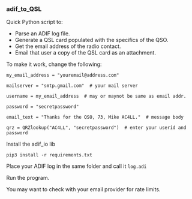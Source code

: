 ### adif_to_QSL

Quick Python script to:

* Parse an ADIF log file.
* Generate a QSL card populated with the specifics of the QSO.
* Get the email address of the radio contact.
* Email that user a copy of the QSL card as an attachment.

To make it work, change the following:

```
my_email_address = "youremail@address.com"

mailserver = "smtp.gmail.com"  # your mail server

username = my_email_address  # may or maynot be same as email addr.

password = "secretpassword"

email_text = "Thanks for the QSO, 73, Mike AC4LL."  # message body

qrz = QRZlookup("AC4LL", "secretpassword")  # enter your userid and password
```

Install the adif_io lib

`pip3 install -r requirements.txt`

Place your ADIF log in the same folder and call it `log.adi`

Run the program.

You may want to check with your email provider for rate limits.